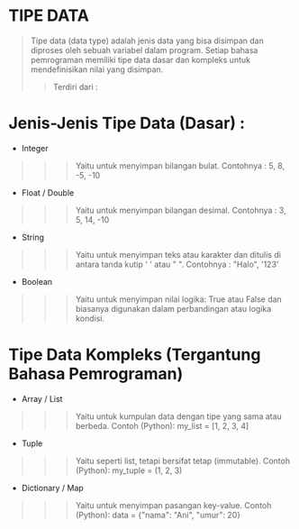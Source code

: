 # TIPE DATA


>Tipe data (data type) adalah jenis data yang bisa disimpan dan diproses oleh sebuah variabel dalam program. Setiap bahasa pemrograman memiliki tipe data dasar dan kompleks untuk mendefinisikan nilai yang disimpan.
>>Terdiri dari :

# Jenis-Jenis Tipe Data (Dasar) :
- Integer
>>>Yaitu untuk menyimpan bilangan bulat. Contohnya : 5, 8, -5, -10
- Float / Double
>>>Yaitu untuk menyimpan bilangan desimal. Contohnya : 3, 5, 14, -10
- String
>>>Yaitu untuk menyimpan teks atau karakter dan ditulis di antara tanda kutip ' ' atau " ". Contohnya : "Halo", '123'
- Boolean
>>>Yaitu untuk menyimpan nilai logika: True atau False dan biasanya digunakan dalam perbandingan atau logika kondisi.

# Tipe Data Kompleks (Tergantung Bahasa Pemrograman)
- Array / List
>>>Yaitu untuk kumpulan data dengan tipe yang sama atau berbeda. Contoh (Python): my_list = [1, 2, 3, 4]
- Tuple
>>>Yaitu seperti list, tetapi bersifat tetap (immutable). Contoh (Python): my_tuple = (1, 2, 3)
- Dictionary / Map
>>>Yaitu untuk menyimpan pasangan key-value. Contoh (Python): data = {"nama": "Ani", "umur": 20}